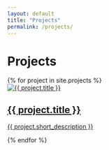 ```yaml
---
layout: default
title: "Projects"
permalink: /projects/
---
```

<h1>Projects</h1>
<div class="project-grid">
  {% for project in site.projects %}
  <div class="project-card">
    <a href="{{ project.url }}">
      <div class="project-image-wrapper">
        <img src="{{ project.image | relative_url }}" alt="{{ project.title }}" class="project-image" />
        <div class="project-overlay">
          <h2 class="overlay-title">{{ project.title }}</h2>
          <p class="overlay-desc">{{ project.short_description }}</p>
        </div>
      </div>
    </a>
  </div>
  {% endfor %}
</div>
